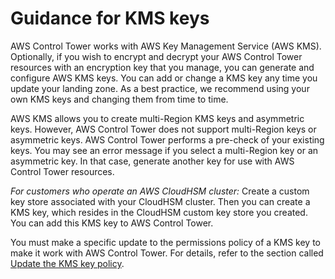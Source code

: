 # Guidance for KMS keys<a name="kms-guidance"></a>

AWS Control Tower works with AWS Key Management Service \(AWS KMS\)\. Optionally, if you wish to encrypt and decrypt your AWS Control Tower resources with an encryption key that you manage, you can generate and configure AWS KMS keys\. You can add or change a KMS key any time you update your landing zone\. As a best practice, we recommend using your own KMS keys and changing them from time to time\.

AWS KMS allows you to create multi\-Region KMS keys and asymmetric keys\. However, AWS Control Tower does not support multi\-Region keys or asymmetric keys\. AWS Control Tower performs a pre\-check of your existing keys\. You may see an error message if you select a multi\-Region key or an asymmetric key\. In that case, generate another key for use with AWS Control Tower resources\.

*For customers who operate an AWS CloudHSM cluster:* Create a custom key store associated with your CloudHSM cluster\. Then you can create a KMS key, which resides in the CloudHSM custom key store you created\. You can add this KMS key to AWS Control Tower\.

You must make a specific update to the permissions policy of a KMS key to make it work with AWS Control Tower\. For details, refer to the section called [Update the KMS key policy](configure-kms-keys.md#kms-key-policy-update)\.
